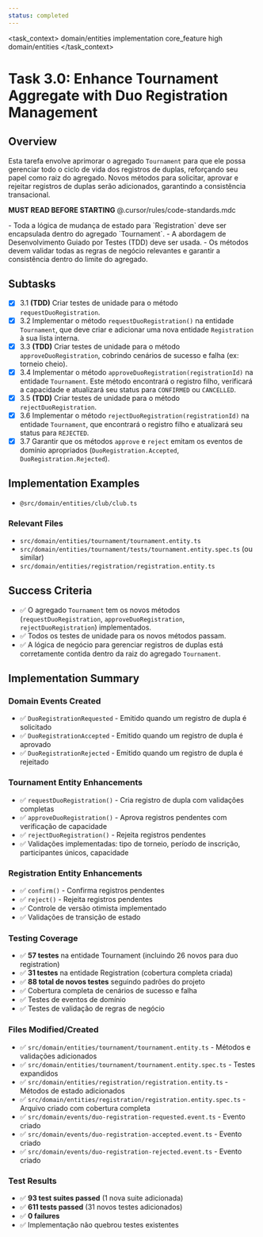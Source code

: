 ```yaml
---
status: completed
---
```


<task_context>
<domain>domain/entities</domain>
<type>implementation</type>
<scope>core_feature</scope>
<complexity>high</complexity>
<dependencies>domain/entities</dependencies>
</task_context>

# Task 3.0: Enhance Tournament Aggregate with Duo Registration Management

## Overview

Esta tarefa envolve aprimorar o agregado `Tournament` para que ele possa gerenciar todo o ciclo de vida dos registros de duplas, reforçando seu papel como raiz do agregado. Novos métodos para solicitar, aprovar e rejeitar registros de duplas serão adicionados, garantindo a consistência transacional.

<import>**MUST READ BEFORE STARTING** @.cursor/rules/code-standards.mdc</import>

<requirements>
- Toda a lógica de mudança de estado para `Registration` deve ser encapsulada dentro do agregado `Tournament`.
- A abordagem de Desenvolvimento Guiado por Testes (TDD) deve ser usada.
- Os métodos devem validar todas as regras de negócio relevantes e garantir a consistência dentro do limite do agregado.
</requirements>

## Subtasks

- [x] 3.1 **(TDD)** Criar testes de unidade para o método `requestDuoRegistration`.
- [x] 3.2 Implementar o método `requestDuoRegistration()` na entidade `Tournament`, que deve criar e adicionar uma nova entidade `Registration` à sua lista interna.
- [x] 3.3 **(TDD)** Criar testes de unidade para o método `approveDuoRegistration`, cobrindo cenários de sucesso e falha (ex: torneio cheio).
- [x] 3.4 Implementar o método `approveDuoRegistration(registrationId)` na entidade `Tournament`. Este método encontrará o registro filho, verificará a capacidade e atualizará seu status para `CONFIRMED` ou `CANCELLED`.
- [x] 3.5 **(TDD)** Criar testes de unidade para o método `rejectDuoRegistration`.
- [x] 3.6 Implementar o método `rejectDuoRegistration(registrationId)` na entidade `Tournament`, que encontrará o registro filho e atualizará seu status para `REJECTED`.
- [x] 3.7 Garantir que os métodos `approve` e `reject` emitam os eventos de domínio apropriados (`DuoRegistration.Accepted`, `DuoRegistration.Rejected`).

## Implementation Examples

- `@src/domain/entities/club/club.ts`

### Relevant Files

-   `src/domain/entities/tournament/tournament.entity.ts`
-   `src/domain/entities/tournament/tests/tournament.entity.spec.ts` (ou similar)
-   `src/domain/entities/registration/registration.entity.ts`

## Success Criteria

- ✅ O agregado `Tournament` tem os novos métodos (`requestDuoRegistration`, `approveDuoRegistration`, `rejectDuoRegistration`) implementados.
- ✅ Todos os testes de unidade para os novos métodos passam.
- ✅ A lógica de negócio para gerenciar registros de duplas está corretamente contida dentro da raiz do agregado `Tournament`.

## Implementation Summary

### Domain Events Created
- ✅ `DuoRegistrationRequested` - Emitido quando um registro de dupla é solicitado
- ✅ `DuoRegistrationAccepted` - Emitido quando um registro de dupla é aprovado
- ✅ `DuoRegistrationRejected` - Emitido quando um registro de dupla é rejeitado

### Tournament Entity Enhancements
- ✅ `requestDuoRegistration()` - Cria registro de dupla com validações completas
- ✅ `approveDuoRegistration()` - Aprova registros pendentes com verificação de capacidade
- ✅ `rejectDuoRegistration()` - Rejeita registros pendentes
- ✅ Validações implementadas: tipo de torneio, período de inscrição, participantes únicos, capacidade

### Registration Entity Enhancements  
- ✅ `confirm()` - Confirma registros pendentes
- ✅ `reject()` - Rejeita registros pendentes
- ✅ Controle de versão otimista implementado
- ✅ Validações de transição de estado

### Testing Coverage
- ✅ **57 testes** na entidade Tournament (incluindo 26 novos para duo registration)
- ✅ **31 testes** na entidade Registration (cobertura completa criada)
- ✅ **88 total de novos testes** seguindo padrões do projeto
- ✅ Cobertura completa de cenários de sucesso e falha
- ✅ Testes de eventos de domínio
- ✅ Testes de validação de regras de negócio

### Files Modified/Created
- ✅ `src/domain/entities/tournament/tournament.entity.ts` - Métodos e validações adicionados
- ✅ `src/domain/entities/tournament/tournament.entity.spec.ts` - Testes expandidos
- ✅ `src/domain/entities/registration/registration.entity.ts` - Métodos de estado adicionados
- ✅ `src/domain/entities/registration/registration.entity.spec.ts` - Arquivo criado com cobertura completa
- ✅ `src/domain/events/duo-registration-requested.event.ts` - Evento criado
- ✅ `src/domain/events/duo-registration-accepted.event.ts` - Evento criado
- ✅ `src/domain/events/duo-registration-rejected.event.ts` - Evento criado

### Test Results
- ✅ **93 test suites passed** (1 nova suite adicionada)
- ✅ **611 tests passed** (31 novos testes adicionados)
- ✅ **0 failures**
- ✅ Implementação não quebrou testes existentes